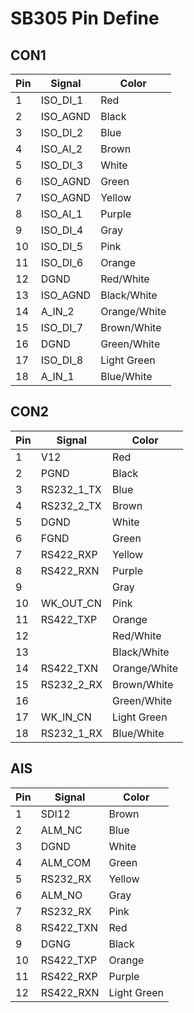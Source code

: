 # SB305 Pin Define

## CON1

| Pin | Signal | Color |
| -- | -- | -- |
| 1 | ISO_DI_1 | Red |
|2 | ISO_AGND |Black |
|3 | ISO_DI_2 | Blue |
|4 | ISO_AI_2 | Brown |
|5 | ISO_DI_3 | White |
|6 | ISO_AGND | Green |
|7 | ISO_AGND | Yellow |
|8 | ISO_AI_1 | Purple |
|9 | ISO_DI_4 | Gray |
| 10 | ISO_DI_5 | Pink |
| 11 | ISO_DI_6 | Orange |
| 12 | DGND | Red/White |
| 13 | ISO_AGND | Black/White |
| 14 | A_IN_2 | Orange/White |
| 15 | ISO_DI_7 | Brown/White |
| 16 | DGND | Green/White |
| 17 | ISO_DI_8 | Light Green |
| 18 | A_IN_1 | Blue/White |

## CON2

| Pin | Signal | Color |
| -- | -- | -- |
| 1 | V12 | Red |
| 2 | PGND | Black |
| 3 | RS232_1_TX | Blue |
| 4 | RS232_2_TX | Brown |
| 5 | DGND | White |
| 6 | FGND | Green |
| 7 | RS422_RXP | Yellow |
| 8 | RS422_RXN | Purple |
| 9 |  | Gray |
| 10 | WK_OUT_CN | Pink |
| 11 | RS422_TXP | Orange |
| 12 |  | Red/White |
| 13 |  | Black/White |
| 14 | RS422_TXN | Orange/White |
| 15 | RS232_2_RX | Brown/White |
| 16 |  | Green/White |
| 17 | WK_IN_CN | Light Green |
| 18 | RS232_1_RX | Blue/White |

## AIS

| Pin | Signal | Color |
| -- | -- | -- |
| 1 | SDI12 | Brown |
| 2 | ALM_NC | Blue |
| 3 | DGND | White |
| 4 | ALM_COM | Green |
| 5 | RS232_RX | Yellow |
| 6 | ALM_NO | Gray |
| 7 | RS232_RX | Pink |
| 8 | RS422_TXN | Red |
| 9 | DGNG | Black |
| 10 | RS422_TXP | Orange |
| 11 | RS422_RXP | Purple |
| 12 | RS422_RXN | Light Green |

